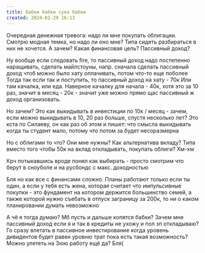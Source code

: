 ```yaml
---
title: Бабки бабки сука бабки
created: 2024-01-29 16:13
---
```


Очередная денежная тревога: надо ли мне покупать облигации. Смотрю модная темка, но надо ли оно мне? Типа сидеть
    разбираться в них не хочется. А зачем? Какая финансовая цель? Пассивный доход? 

Ну вообще если следовать fire, то пассивный доход надо постепенно наращивать, сделать майлстоуны, напр. сначала
    сделать пассивный доход чтоб можно было хату оплачивать, потом что-то еще поболее
    Тогда так если так и поступить, то пассивный доход на хату - 70к
    Или там качалка, или еда. Наверное качалку для начала - 40к, хотя это за 10 раз, значит в месяц - 20к - значит уже
    можно прямо щас пассивный ж доход организовать.


Но зачем? Это как выкидывать в инвестиции по 10к / месяц - зачем, если можно выкидывать в 10, 20 раз больше, спустя
    несколько лет? Это кста по Силаеву, он как раз об этом и пишет: что смысла выкидывать когда ты студент мало, потому
    что потом за будет несоразмерна

Но с облигами то что? Они мне нужны? Как альтернатива вкладу? Типа вместо того чтобы 50к на вклад откладывать,
    покупать облиги? Хм-хм

Крч потыкавшись вроде понял как выбирать - просто смотрим что берут в сноуболе и на русбондс с макс.
    доходностью 

Бля но как все с финансами сложно. Планы работают только если ты один, а если у тебя есть жена, которая считает что
    импульсивные покупки - это фундамент на котором держится большинство семей, а также которой нужно съебать в отпуск
    заграницу за 200к, то ни о каком планировании думать невозможно

А чё я тогда думаю? Мб пусть и дальше копятся бабки? Зачем мне пассивный доход если я и так в кредиты не ухожу и пол
    зп откладываю? Го сразу влетать в пассивное инвестирование когда уровень дивидентов будет равен уровню трат пока
    есть такая возможность? Можно улететь на 3юю работу ещё да? Бля(
